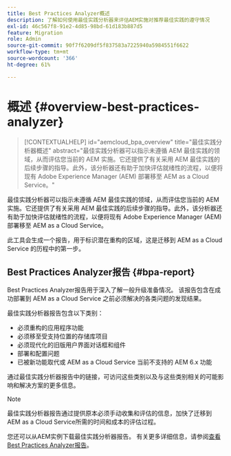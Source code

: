 ```yaml
---
title: Best Practices Analyzer概述
description: 了解如何使用最佳实践分析器来评估AEM实施对推荐最佳实践的遵守情况
exl-id: 46c567f8-91e2-4d85-98bd-61d183b887d5
feature: Migration
role: Admin
source-git-commit: 90f7f6209df5f837583a7225940a5984551f6622
workflow-type: tm+mt
source-wordcount: '366'
ht-degree: 61%

---
```


# 概述 {#overview-best-practices-analyzer}

>[!CONTEXTUALHELP]
>id="aemcloud_bpa_overview"
>title="最佳实践分析器概述"
>abstract="最佳实践分析器可以指示未遵循 AEM 最佳实践的领域，从而评估您当前的 AEM 实施。它还提供了有关采用 AEM 最佳实践的后续步骤的指导。此外，该分析器还有助于加快评估就绪性的流程，以便将现有 Adobe Experience Manager (AEM) 部署移至 AEM as a Cloud Service。"

最佳实践分析器可以指示未遵循 AEM 最佳实践的领域，从而评估您当前的 AEM 实施。它还提供了有关采用 AEM 最佳实践的后续步骤的指导。此外，该分析器还有助于加快评估就绪性的流程，以便将现有 Adobe Experience Manager (AEM) 部署移至 AEM as a Cloud Service。

此工具会生成一个报告，用于标识潜在重构的区域，这是迁移到 AEM as a Cloud Service 的历程中的第一步。

## Best Practices Analyzer报告 {#bpa-report}

Best Practices Analyzer报告用于深入了解一般升级准备情况。 该报告包含在成功部署到 AEM as a Cloud Service 之前必须解决的各类问题的发现结果。

最佳实践分析器报告包含以下类别：

* 必须重构的应用程序功能
* 必须移至受支持位置的存储库项目
* 必须现代化的旧版用户界面对话框和组件
* 部署和配置问题
* 已被新功能取代或 AEM as a Cloud Service 当前不支持的 AEM 6.x 功能

通过最佳实践分析器报告中的链接，可访问这些类别以及与这些类别相关的可能影响和解决方案的更多信息。

>[!NOTE]
>最佳实践分析器报告通过提供原本必须手动收集和评估的信息，加快了迁移到AEM as a Cloud Service所需的时间和成本的评估过程。

您还可以从AEM实例下载最佳实践分析器报告。 有关更多详细信息，请参阅[查看Best Practices Analyzer报告](/help/journey-migration/best-practices-analyzer/using-best-practices-analyzer.md#viewing-report)。

